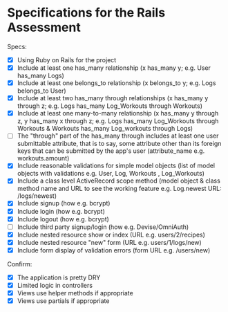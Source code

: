 # Specifications for the Rails Assessment

Specs:
- [x] Using Ruby on Rails for the project
- [x] Include at least one has_many relationship (x has_many y; e.g. User has_many Logs)
- [x] Include at least one belongs_to relationship (x belongs_to y; e.g. Logs belongs_to User)
- [x] Include at least two has_many through relationships (x has_many y through z; e.g. Logs has_many Log_Workouts through Workouts)
- [x] Include at least one many-to-many relationship (x has_many y through z, y has_many x through z; e.g. Logs has_many Log_Workouts through Workouts & Workouts has_many Log_workouts through Logs)
- [ ] The "through" part of the has_many through includes at least one user submittable attribute, that is to say, some attribute other than its foreign keys that can be submitted by the app's user (attribute_name e.g. workouts.amount)
- [x] Include reasonable validations for simple model objects (list of model objects with validations e.g. User, Log, Workouts , Log_Workouts)
- [x] Include a class level ActiveRecord scope method (model object & class method name and URL to see the working feature e.g. Log.newest URL: /logs/newest)
- [x] Include signup (how e.g. bcrypt)
- [x] Include login (how e.g. bcrypt)
- [x] Include logout (how e.g. bcrypt)
- [ ] Include third party signup/login (how e.g. Devise/OmniAuth)
- [x] Include nested resource show or index (URL e.g. users/2/recipes)
- [x] Include nested resource "new" form (URL e.g. users/1/logs/new)
- [x] Include form display of validation errors (form URL e.g. /users/new)

Confirm:
- [x] The application is pretty DRY
- [x] Limited logic in controllers
- [x] Views use helper methods if appropriate
- [x] Views use partials if appropriate
